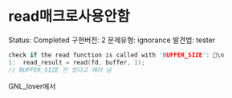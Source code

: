 # read매크로사용안함

Status: Completed
구현버전: 2
문제유형: ignorance
발견법: tester

```c
check if the read function is called with 'BUFFER_SIZE': 🔎\n
1:	read_result = read(fd, buffer, 1);
// BUFFER_SIZE 안 썼다고 에러 남
```

GNL_lover에서